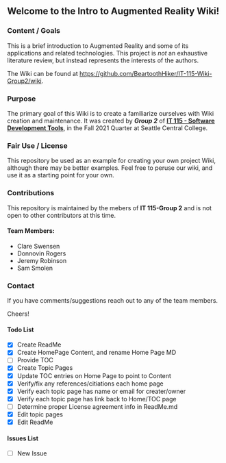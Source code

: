 ## Welcome to the Intro to Augmented Reality Wiki!

### Content / Goals
This is a brief introduction to Augmented Reality and some of its applications and related technologies. This project is _not_ an exhaustive literature review, but instead represents the interests of the authors.

The Wiki can be found at https://github.com/BeartoothHiker/IT-115-Wiki-Group2/wiki.

### Purpose
The primary goal of this Wiki is to create a familiarize ourselves with Wiki creation and maintenance. It was created by **_Group 2_** of  [**IT 115 - Software Development Tools**](https://canvas.seattlecentral.edu/courses/2114633), in the Fall 2021 Quarter at Seattle Central College.

### Fair Use / License
This repository be used as an example for creating your own project Wiki, although there may be better examples.  Feel free to peruse our wiki, and use it as a starting point for your own.

### Contributions
This repository is maintained by the mebers of **IT 115-Group 2** and is not open to other contributors at this time.

#### Team Members:
* Clare Swensen
* Donnovin Rogers
* Jeremy Robinson
* Sam Smolen

### Contact
If you have comments/suggestions reach out to any of the team members.

Cheers!

#### Todo List
- [x] Create ReadMe
- [x] Create HomePage Content, and rename Home Page MD
- [ ] Provide TOC
- [x] Create Topic Pages
- [x] Update TOC entries on Home Page to point to Content
- [x] Verify/fix any references/citiations each home page
- [x] Verify each topic page has name or email for creater/owner
- [x] Verify each topic page has link back to Home/TOC page
- [ ] Determine proper License agreement info in ReadMe.md
- [x] Edit topic pages
- [x] Edit ReadMe

#### Issues List
- [ ] New Issue




